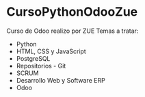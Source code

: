 # CursoPythonOdooZue
Curso de Odoo realizo por ZUE
Temas a tratar:
- Python
- HTML, CSS y JavaScript
- PostgreSQL
- Repositorios - Git
- SCRUM
- Desarrollo Web y Software ERP
- Odoo





